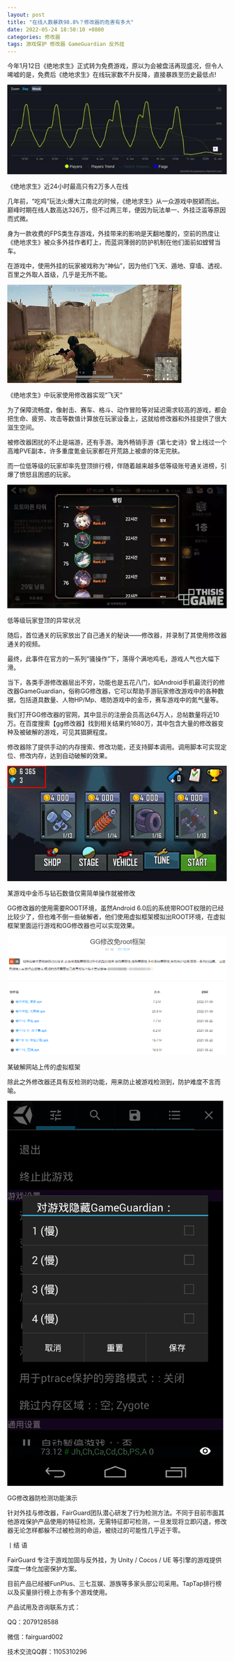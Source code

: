 ```yaml
---
layout: post
title: "在线人数暴跌98.8%？修改器的危害有多大"
date: 2022-05-24 18:50:10 +0800
categories: 修改器
tags: 游戏保护 修改器 GameGuardian 反外挂
---
```


今年1月12日《绝地求生》正式转为免费游戏，原以为会被盘活再现盛况，但令人唏嘘的是，免费后《绝地求生》在线玩家数不升反降，直接暴跌至历史最低点!   <!-- more -->  

![315_21](/assets/res/202103/绝地求生现状.jpeg)

《绝地求生》近24小时最高只有2万多人在线  

几年前，“吃鸡”玩法火爆大江南北的时候，《绝地求生》从一众游戏中脱颖而出。巅峰时期在线人数高达326万，但不过两三年，便因为玩法单一、外挂泛滥等原因而式微。  

身为一款收费的FPS类生存游戏，外挂带来的影响是天翻地覆的，空前的热度让《绝地求生》被众多外挂作者盯上，而蓝洞薄弱的防护机制在他们面前如螳臂当车。  

在游戏中，使用外挂的玩家被戏称为“神仙”，因为他们飞天、遁地、穿墙、透视、百里之外取人首级，几乎是无所不能。  

![315_22](/assets/res/202103/绝地求生开挂.gif)

《绝地求生》中玩家使用修改器实现“飞天”  

为了保障流畅度，像射击、赛车、格斗、动作冒险等对延迟需求较高的游戏，都会把生命、疲劳、攻击等数值计算放在玩家设备上，这就给修改器和外挂提供了很大滋生空间。  

被修改器困扰的不止是端游，还有手游。海外畅销手游《第七史诗》曾上线过一个高难PVE副本，许多重度氪金玩家都在开荒路上被虐的体无完肤。  

而一位低等级的玩家却率先登顶排行榜，伴随着越来越多低等级账号通关进榜，引爆了愤怒且困惑的玩家。  

![315_22](/assets/res/202103/第七史诗.jpg)

低等级玩家登顶的异常状况  

随后，首位通关的玩家放出了自己通关的秘诀——修改器，并录制了其使用修改器通关的视频。  

最终，此事件在官方的一系列“骚操作”下，落得个满地鸡毛，游戏人气也大幅下滑。  

当下，各类手游修改器层出不穷，功能也是五花八门，如Android手机最流行的修改器GameGuardian，俗称GG修改器，它可以帮助手游玩家修改游戏中的各种数据，包括道具数量、人物HP/Mp、塔防游戏中的金币，赛车游戏中的氮气量等。  

我们打开GG修改器的官网，其中显示的注册会员高达64万人，总帖数量将近10万。在百度搜索【gg修改器】找到相关结果约1680万，其中包含大量的修改器变种及被破解的游戏，可见其猖獗程度。  

修改器除了提供手动的内存搜索、修改功能，还支持脚本调用。调用脚本可实现定位、修改内存，达到自动破解的效果。  

![315_22](/assets/res/202103/gg.gif)

某游戏中金币与钻石数值仅需简单操作就被修改  

GG修改器的使用需要ROOT环境，虽然Android 6.0后的系统带ROOT权限的已经比较少了，但也难不倒一些破解者，他们使用虚拟框架模拟出ROOT环境，在虚拟框架里面运行游戏和GG修改器也可以实现效果。  

![315_22](/assets/res/202103/免root.png)

某破解网站上传的虚拟框架  

除此之外修改器还具有反检测的功能，用来防止被游戏检测到，防护难度不言而喻。  

![315_22](/assets/res/202103/隐藏.png)

GG修改器防检测功能演示  


针对外挂与修改器，FairGuard团队潜心研发了行为检测方法。不同于目前市面其他游戏保护产品使用的特征检测，无需特征即可检测，一旦发现将立即闪退，修改器无论怎样都躲不过被检测的命运，被绕过的可能性几乎近于零。  

丨结 语  

FairGuard 专注于游戏加固与反外挂，为 Unity / Cocos / UE 等引擎的游戏提供深度一体化加密保护方案。  

目前产品已经被FunPlus、三七互娱、游族等多家头部公司采用。TapTap排行榜以及买量排行榜上亦有多个游戏使用。  

产品试用及咨询联系方式：  

QQ：2079128588  

微信：fairguard002  

技术交流QQ群：1105310296  